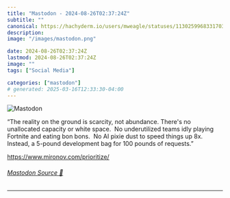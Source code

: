 ```yaml
---
title: "Mastodon - 2024-08-26T02:37:24Z"
subtitle: ""
canonical: https://hachyderm.io/users/mweagle/statuses/113025996833170312
description:
image: "/images/mastodon.png"

date: 2024-08-26T02:37:24Z
lastmod: 2024-08-26T02:37:24Z
image: ""
tags: ["Social Media"]

categories: ["mastodon"]
# generated: 2025-03-16T12:33:30-04:00
---
```

![Mastodon](/images/mastodon.png)

<p>“The reality on the ground is scarcity, not abundance. There&#39;s no unallocated capacity or white space.  No underutilized teams idly playing Fortnite and eating bon bons.  No AI pixie dust to speed things up 8x.  Instead, a 5-pound development bag for 100 pounds of requests.”</p><p><a href="https://www.mironov.com/prioritize/" target="_blank" rel="nofollow noopener noreferrer" translate="no"><span class="invisible">https://www.</span><span class="">mironov.com/prioritize/</span><span class="invisible"></span></a></p>


###### [Mastodon Source 🐘](https://hachyderm.io/@mweagle/113025996833170312)

___
